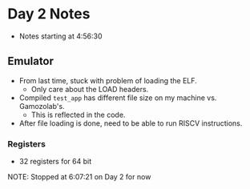 # Day 2 Notes
* Notes starting at 4:56:30

## Emulator
* From last time, stuck with problem of loading the ELF.
  * Only care about the LOAD headers.
* Compiled `test_app` has different file size on my machine vs. Gamozolab's.
  * This is reflected in the code.
* After file loading is done, need to be able to run RISCV instructions.

### Registers
* 32 registers for 64 bit

NOTE: Stopped at 6:07:21 on Day 2 for now
